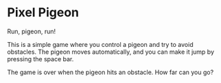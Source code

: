 # Pixel Pigeon

Run, pigeon, run!

This is a simple game where you control a pigeon and try to avoid obstacles. The pigeon moves automatically, and you can
make it jump by pressing the space bar.

The game is over when the pigeon hits an obstacle. How far can you go?
